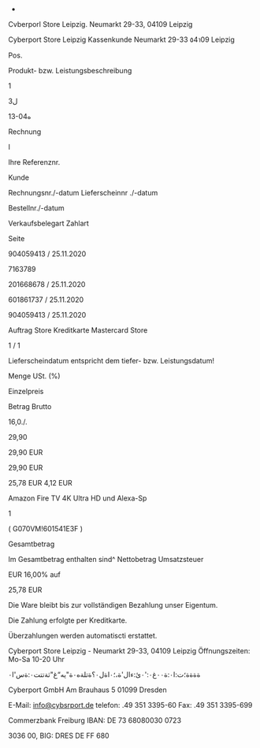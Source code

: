 -

Cvberporl Store Leipzig. Neumarkt 29-33, 04109 Leipzig

Cyberport Store Leipzig  Kassenkunde
Neumarkt 29-33
٥4า09  Leipzig

Pos.

Produkt- bzw. Leistungsbeschreibung

1

3ل

13-0ه4

Rechnung

I

Ihre Referenznr.

Kunde

Rechnungsnr./-datum
Lieferscheinnr ./-datum

Bestellnr./-datum

Verkaufsbelegart
Zahlart

Seite

904059413  / 25.11.2020

7163789

201668678  / 25.11.2020

601861737  / 25.11.2020

904059413  / 25.11.2020

Auftrag Store
Kreditkarte  Mastercard Store

1 / 1

Lieferscheindatum entspricht dem tiefer- bzw. Leistungsdatum!

Menge  USt. (%)

Einzelpreis

Betrag Brutto

16,0./.

29,90

29,90  EUR

29,90  EUR

25,78  EUR
4,12  EUR

Amazon  Fire  TV  4Κ  Ultra  HD  und  Alexa-Sp

1

(  G070VM!601541E3F  )

Gesamtbetrag

Im  Gesamtbetrag  enthalten  sind^
Nettobetrag
Umsatzsteuer

EUR
16,00%  auf

25,78  EUR

Die  Ware  bleibt  bis  zur  vollständigen  Bezahlung  unser  Eigentum.

Die  Zahlung  erfolgte  per  Kreditkarte.

Überzahlungen  werden  automatiscti  erstattet.

Cyberport  Store  Leipzig  -  Neumarkt  29-33,  04109  Leipzig
Öffnungszeiten:  Mo-Sa  10-20  Uhr

ةةةة؛ت:ا٠:ة٠٠غ٠:'٠ئ:ءال'ة،؛٠اةل٠؟ةتلةه٠ة"يه“غ"ثةتتت٠:ةس'ا٠

Cyberport GmbH
Am  Brauhaus  5
01099  Dresden

E-Mail:  info@cybsrport.de
telefon: .49 351  3395-60
Fax:  .49 351  3395-699

Commerzbank  Freiburg
IBAN:  DE 73 68080030 0723

 3036 00,  BIG:  DRES  DE  FF 680

